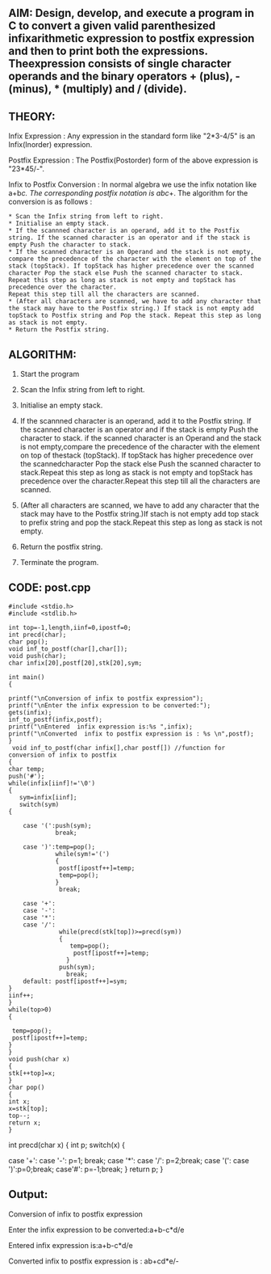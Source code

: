 ## AIM: Design, develop, and execute a program in C to convert a given valid parenthesized infixarithmetic expression to postfix expression and then to print both the expressions. Theexpression consists of single character operands and the binary operators + (plus), -(minus), * (multiply) and / (divide). 

## THEORY:
Infix Expression : Any expression in the standard form like "2*3-4/5" is an Infix(Inorder) expression.

Postfix Expression : The Postfix(Postorder) form of the above expression is "23*45/-".

Infix to Postfix Conversion : In normal algebra we use the infix notation like a+b*c. The corresponding postfix notation is abc*+. The algorithm for the conversion is as follows :

    * Scan the Infix string from left to right.
    * Initialise an empty stack.
    * If the scannned character is an operand, add it to the Postfix string. If the scanned character is an operator and if the stack is empty Push the character to stack.
    * If the scanned character is an Operand and the stack is not empty, compare the precedence of the character with the element on top of the stack (topStack). If topStack has higher precedence over the scanned character Pop the stack else Push the scanned character to stack. Repeat this step as long as stack is not empty and topStack has precedence over the character.
    Repeat this step till all the characters are scanned.
    * (After all characters are scanned, we have to add any character that the stack may have to the Postfix string.) If stack is not empty add topStack to Postfix string and Pop the stack. Repeat this step as long as stack is not empty.
    * Return the Postfix string. 

## ALGORITHM:

1. Start the program

2. Scan the Infix string from left to right.

3. Initialise an empty stack.

4. If the scannned character is an operand, add it to the Postfix string. If the scanned character is an operator and if the stack is empty Push the character to stack.
if the scanned character is an Operand and the stack is not empty,compare the precedence of the character with the element on top of thestack (topStack). If topStack has higher precedence over the scannedcharacter Pop the stack else Push the scanned character to stack.Repeat this step as long as stack is not empty and topStack has precedence over the character.Repeat this step till all the characters are scanned.

5. (After all characters are scanned, we have to add any character that the stack may have to the Postfix string.)If stach is not empty add top stack to prefix string and pop the stack.Repeat this step as long as stack is not empty.

6. Return the postfix string.

7. Terminate the program. 
    
## CODE: post.cpp


    #include <stdio.h>
    #include <stdlib.h>

    int top=-1,length,iinf=0,ipostf=0;
    int precd(char); 
    char pop();
    void inf_to_postf(char[],char[]);
    void push(char);
    char infix[20],postf[20],stk[20],sym;

    int main()
    {

    printf("\nConversion of infix to postfix expression");
    printf("\nEnter the infix expression to be converted:");
    gets(infix);
    inf_to_postf(infix,postf);
    printf("\nEntered  infix expression is:%s ",infix);
    printf("\nConverted  infix to postfix expression is : %s \n",postf);
    }
     void inf_to_postf(char infix[],char postf[]) //function for conversion of infix to postfix
    {
    char temp;
    push('#');
    while(infix[iinf]!='\0')
    {
       sym=infix[iinf];
       switch(sym)
    {
      
        case '(':push(sym);
                 break;
        
        case ')':temp=pop();
                 while(sym!='(')
                 {
                  postf[ipostf++]=temp;
                  temp=pop();
                 }
                  break;

        case '+':
        case '-': 
        case '*':
        case '/':
                  while(precd(stk[top])>=precd(sym))
                  {
                     temp=pop();
                      postf[ipostf++]=temp;
                    }
                  push(sym);
                    break;
        default: postf[ipostf++]=sym;
    }
    iinf++;
    }
    while(top>0)
    {
 
     temp=pop();
     postf[ipostf++]=temp;
    }
    }
    void push(char x)
    {
    stk[++top]=x;
    }
    char pop()
    {
    int x;
    x=stk[top];    
    top--;     
    return x;
    }

int precd(char x)
{
 int p;
switch(x)
{

 case '+':
        case '-': p=1;
                  break;
        case '*':
        case '/': p=2;break;
        case '(':
        case ')':p=0;break;
        case'#': p=-1;break;
}
return p;
}


## Output:

Conversion of infix to postfix expression

Enter the infix expression to be converted:a+b-c*d/e

Entered  infix expression is:a+b-c*d/e
 
Converted  infix to postfix expression is : ab+cd*e/- 


    
